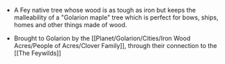 - A Fey native tree whose wood is as tough as iron but keeps the malleability of a "Golarion maple" tree which is perfect for bows, ships, homes and other things made of wood.

- Brought to Golarion by the [[Planet/Golarion/Cities/Iron Wood Acres/People of Acres/Clover Family]], through their connection to the [[The Feywilds]] 